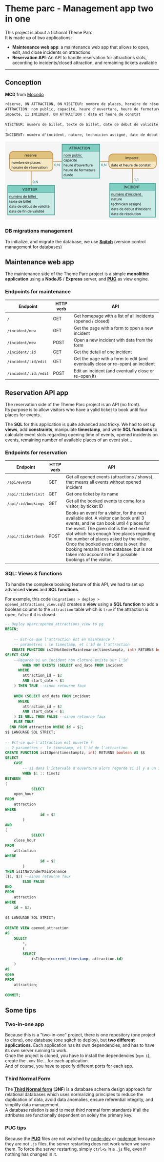 # Theme parc - Management app two in one

This project is about a fictional Theme Parc.  
It is made up of two applications:

- **Maintenance web app**: a maintenance web app that allows to open, edit, and close incidents on attractions
- **Reservation API**: An API to handle reservation for attractions slots, according to incidents/closed attraction, and remaining tickets available

------------------------

## Conception

**MCD** from [Mocodo](http://mocodo.wingi.net/)

```cmd
réserve, 0N ATTRACTION, 0N VISITEUR: nombre de places, horaire de réservation
ATTRACTION: nom public, capacité, heure d'ouverture, heure de fermeture, durée
impacte, 11 INCIDENT, 0N ATTRACTION : date et heure de constat

VISITEUR: numéro de billet, texte de billet, date de début de validité, date de fin de validité
:
INCIDENT: numéro d'incident, nature, technicien assigné, date de debut d'incident, date de résolution

```

![MCD](./conception/oparc.svg)

### DB migrations management

To initialize, and migrate the database, we use **[Sqitch](https://sqitch.org/)** (version control management for databases)

## Maintenance web app

The maintenance side of the Theme Parc project is a simple **monolithic application** using a **NodeJS** / **Express** server, and **[PUG](https://pugjs.org/)** as view engine.

### Endpoints for maintenance

| Endpoint | HTTP verb | API |
|---|---|---|
| `/` | GET  | Get homepage with a list of all incidents (opened / closed) |
| `/incident/new` | GET | Get the page with a form to open a new incident |
| `/incident/new` | POST | Open a new incident with data from the form |
| `/incident/:id` | GET | Get the detail of one incident |
| `/incident/:id/edit` | GET | Get the page with a form to edit (and eventually close or re-open) an incident |
| `/incident/:id:/edit` | POST | Edit an incident (and eventually close or re-open it) |

## Reservation API app

The reservation side of the Theme Parc project is an API (no front).  
Its purpose is to allow visitors who have a valid ticket to book until four places for events.

The **SQL** for this application is quite advanced and tricky. We had to set up **views**, add **constraints**, manipulate **timestamp**, and write **SQL functions** to calculate event slots regarding opening time of events, opened incidents on events, remaining number of available places of an event slot...

### Endpoints for reservation

| Endpoint | HTTP verb | API |
|---|---|---|
| `/api/events` | GET  | Get all opened events (attractions / shows), that means all events without opened incident |
| `/api/:ticket/init` | GET | Get one ticket by its name |
| `/api/:id/bookings` | GET | Get all the booked events to come for a visitor, by ticket ID |
| `/api/:ticket/book` | POST | Books an event for a visitor, for the next available slot. A visitor can book until 3 events, and he can book until 4 places for the event. The given slot is the next event slot which has enough free places regarding the number of places asked by the visitor.  <br>Once the booked event date is over, the booking remains in the database, but is not taken into account in the 3 possible bookings of the visitor. |

### SQL: Views & functions

To handle the complexe booking feature of this API, we had to set up advanced **views** and **SQL functions**.

For example, this code (`migrations > deploy > opened_attractions_view.sql`) creates a **view** using a **SQL function** to add a boolean column to the `attraction` table which is `true` if the attraction is open, `false` if it is closed.

```sql
-- Deploy oparc:opened_attractions_view to pg
BEGIN;

    -- Est-ce que l'attraction est en mainteance ?
    -- paramètres : le timestamp, et l'id de l'attraction
   CREATE FUNCTION isItNotUnderMaintenance(timestamptz, int) RETURNS boolean AS $$
SELECT CASE
    --Regarde si un incident non cloturé existe sur l'id
	    WHEN NOT EXISTS (SELECT end_date FROM incident
      WHERE
        attraction_id = $2
        AND start_date < $1
    ) THEN TRUE --sinon retourne faux
	
    WHEN (SELECT end_date FROM incident
      WHERE
        attraction_id = $2
        AND start_date < $1
    ) IS NULL THEN FALSE --sinon retourne faux
    ELSE TRUE
  END FROM attraction WHERE id = $2;
$$ LANGUAGE SQL STRICT;

-- Est-ce que l'attraction est ouverte ?
-- 2 paramètres :  le timestamp, et l'id de l'attraction
CREATE FUNCTION isItOpen(timestamptz, int) RETURNS boolean AS $$
SELECT
    CASE
        -- si dans l'intervale d'ouverture alors regarde si il y a un incident en cours ou non grâce à l'appel de la function isUnderMaint
        WHEN $1 :: timetz
BETWEEN
(
            SELECT
    open_hour
FROM
    attraction
WHERE
                id = $2
        )
AND
(
            SELECT
    close_hour
FROM
    attraction
WHERE
                id = $2
        )
THEN isItNotUnderMaintenance
($1, $2) --sinon retourne faux
        ELSE FALSE
END
FROM
    attraction
WHERE
    id = $2;

$$ LANGUAGE SQL STRICT;

CREATE VIEW opened_attraction
AS
    SELECT
        *,
        (
        SELECT
            isItOpen(current_timestamp, attraction.id)
    )
AS
open
FROM
    attraction;

COMMIT;
```

## Some tips

### Two-in-one app

Because this is a "two-in-one" project, there is one repository (one project to clone), one database (one sqitch to deploy), but **two different applications**. Each application has its own dependencies, and has to have its own server running to work.  
Once the project is cloned, you have to install the dependencies (`npm i`), create the `.env` file... for each application.  
And of course, you have to specify different ports for each app.

### Third Normal Form

The **[Third Normal form](https://en.wikipedia.org/wiki/Third_normal_form)** (**3NF**) is a database schema design approach for relational databases which uses normalizing principles to reduce the duplication of data, avoid data anomalies, ensure referential integrity, and simplify data management.  
A database relation is said to meet third normal form standards if all the attributes are functionally dependent on solely the primary key.

### PUG tips

Because the **[PUG](https://pugjs.org/api/getting-started.html)** files are not watched by [node-dev](https://www.npmjs.com/package/node-dev) or [nodemon](https://www.npmjs.com/package/nodemon) because they are not `.js` files, the server restarting does not work when we save them. To force the server restarting, simply `ctrl+S` in a `.js` file, even if nothing has changed in it.
